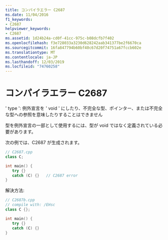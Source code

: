```yaml
---
title: コンパイラエラー C2687
ms.date: 11/04/2016
f1_keywords:
- C2687
helpviewer_keywords:
- C2687
ms.assetid: 1d24b24a-cd0f-41cc-975c-b08dcfb7f402
ms.openlocfilehash: f3e728033a3230d628242aab341377be2f6670ca
ms.sourcegitcommit: 16fa847794b60bf40c67d20f74751a67fccb602e
ms.translationtype: MT
ms.contentlocale: ja-JP
ms.lasthandoff: 12/03/2019
ms.locfileid: "74760258"
---
```

# <a name="compiler-error-c2687"></a>コンパイラエラー C2687

' type ': 例外宣言を ' void ' にしたり、不完全な型、ポインター、または不完全な型への参照を意味したりすることはできません

型を例外宣言の一部として使用するには、型が void ではなく定義されている必要があります。

次の例では、C2687 が生成されます。

```cpp
// C2687.cpp
class C;

int main() {
   try {}
   catch (C) {}   // C2687 error
}
```

解決方法:

```cpp
// C2687b.cpp
// compile with: /EHsc
class C {};

int main() {
   try {}
   catch (C) {}
}
```
